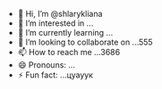 - 👋 Hi, I’m @shlarykliana
- 👀 I’m interested in ...
- 🌱 I’m currently learning ...
- 💞️ I’m looking to collaborate on ...555
- 📫 How to reach me ...3686
- 😄 Pronouns: ...
- ⚡ Fun fact: ...цуауук

<!---
shlarykliana/shlarykliana is a ✨ special ✨ repository because its `README.md` (this 562file) appears on your GitHub profile.
You can click the Preview link to take a look at your changes.
--->
